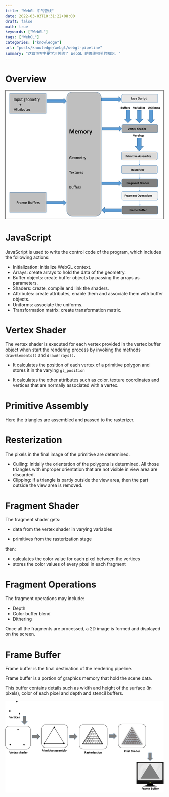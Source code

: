 ```yaml
---
title: "WebGL 中的管线"
date: 2022-03-03T10:31:22+08:00
draft: false
math: true
keywords: ["WebGL"]
tags: ["WebGL"]
categories: ["knowledge"]
url: "posts/knowledge/webgl/webgl-pipeline"
summary: "这篇博客主要学习总结了 WebGL 的管线相关的知识。"
---
```


# Overview

![Graphics Pipeline](https://raw.githubusercontent.com/ayamir/blog-imgs/main/webgl_graphics_pipeline.jpg)

# JavaScript

JavaScript is used to write the control code of the program, which includes the following actions:

- Initialization: initialize WebGL context.
- Arrays: create arrays to hold the data of the geometry.
- Buffer objects: create buffer objects by passing the arrays as parameters.
- Shaders: create, compile and link the shaders.
- Attributes: create attributes, enable them and associate them with buffer objects.
- Uniforms: associate the uniforms.
- Transformation matrix: create transformation matrix.

# Vertex Shader

The vertex shader is executed for each vertex provided in the vertex buffer object when start the rendering process by invoking the methods `drawElements()` and `drawArrays()`.

- It calculates the position of each vertex of a primitive polygon and stores it in the varying `gl_position`

- It calculates the other attributes such as color, texture coordinates and vertices that are normally associated with a vertex.

# Primitive Assembly

Here the triangles are assembled and passed to the rasterizer.

# Resterization

The pixels in the final image of the primitive are determined.

- Culling: Initially the orientation of the polygons is determined. All those triangles with improper orientation that are not visible in view area are discarded.
- Clipping: If a triangle is partly outside the view area, then the part outside the view area is removed.

# Fragment Shader

The fragment shader gets:

- data from the vertex shader in varying variables

- primitives from the rasterization stage

then:

- calculates the color value for each pixel between the vertices
- stores the color values of every pixel in each fragment

# Fragment Operations

The fragment operations may include:

- Depth
- Color buffer blend
- Dithering

Once all the fragments are processed, a 2D image is formed and displayed on the screen.

# Frame Buffer

Frame buffer is the final destination of the rendering pipeline.

Frame buffer is a portion of graphics memory that hold the scene data.

This buffer contains details such as width and height of the surface (in pixels), color of each pixel and depth and stencil buffers.

![Fragment Operations](https://raw.githubusercontent.com/ayamir/blog-imgs/main/fragment_operations.jpg)
